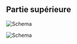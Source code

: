 ﻿## Partie supérieure 

![Schema](http://static.energysistem.com/images/manuals/42261/557942e243e26.jpg)

![Schema](http://static.energysistem.com/images/manuals/42261/557945ef3d2f9.jpg)
